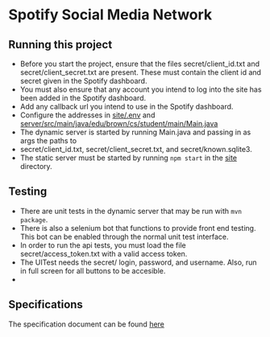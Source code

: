 # Spotify Social Media Network

## Running this project
* Before you start the project, ensure that the files secret/client_id.txt and secret/client_secret.txt 
are present. These must contain the client id and secret given in the Spotify dashboard. 
* You must also ensure that any account you intend to log into the site has been added in the 
Spotify dashboard. 
* Add any callback url you intend to use in the Spotify dashboard.
* Configure the addresses in [site/.env](site/.env) and [server/src/main/java/edu/brown/cs/student/main/Main.java](server/src/main/java/edu/brown/cs/student/main/Main.java)
* The dynamic server is started by running Main.java and passing in as args the paths to 
* secret/client_id.txt, secret/client_secret.txt, and secret/known.sqlite3.
* The static server must be started by running `npm start` in the [site](site) directory.

## Testing
* There are unit tests in the dynamic server that may be run with `mvn package`.
* There is also a selenium bot that functions to provide front end testing. This bot can be
enabled through the normal unit test interface. 
* In order to run the api tests, you must load the file secret/access_token.txt with a valid access token.
* The UITest needs the secret/ login, password, and username. Also, run in full screen for all buttons to be accesible. 
* 

## Specifications
The specification document can be found [here](https://docs.google.com/document/d/1RpRd8VrG_hTVj1xbJnsyPMMRMbHINGpbKk06meK5d1Q/edit?usp=sharing)
